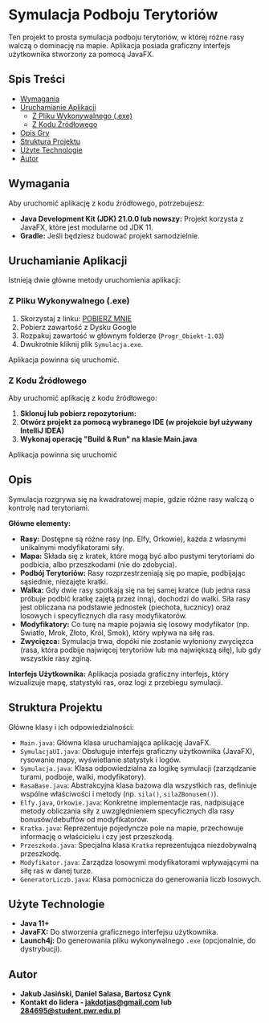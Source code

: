 # Symulacja Podboju Terytoriów

Ten projekt to prosta symulacja podboju terytoriów, w której różne rasy walczą o dominację na mapie. Aplikacja posiada graficzny interfejs użytkownika stworzony za pomocą JavaFX.

## Spis Treści
- [Wymagania](#wymagania)
- [Uruchamianie Aplikacji](#uruchamianie-aplikacji)
  - [Z Pliku Wykonywalnego (.exe)](#z-pliku-wykonywalnego-exe)
  - [Z Kodu Źródłowego](#z-kodu-źródłowego)
- [Opis Gry](#opis-gry)
- [Struktura Projektu](#struktura-projektu)
- [Użyte Technologie](#użyte-technologie)
- [Autor](#autor)

## Wymagania

Aby uruchomić aplikację z kodu źródłowego, potrzebujesz:
* **Java Development Kit (JDK) 21.0.0 lub nowszy:** Projekt korzysta z JavaFX, które jest modularne od JDK 11.
* **Gradle:** Jeśli będziesz budować projekt samodzielnie.


## Uruchamianie Aplikacji

Istnieją dwie główne metody uruchomienia aplikacji:

### Z Pliku Wykonywalnego (.exe)

1. Skorzystaj z linku: [POBIERZ MNIE](https://drive.google.com/file/d/1yIXS2YPXuMVvq5VMFxKHGuXVCzlIloy_/view?usp=drive_link)
2. Pobierz zawartość z Dysku Google
3. Rozpakuj zawartość w głównym folderze (`Progr_Obiekt-1.03`)
4. Dwukrotnie kliknij plik `Symulacja.exe`.

Aplikacja powinna się uruchomić.

### Z Kodu Źródłowego

Aby uruchomić aplikację z kodu źródłowego:

1.  **Sklonuj lub pobierz repozytorium:**
2.  **Otwórz projekt za pomocą wybranego IDE (w projekcie był używany IntelliJ IDEA)**
3.  **Wykonaj operację "Build & Run" na klasie Main.java**

Aplikacja powinna się uruchomić

## Opis

Symulacja rozgrywa się na kwadratowej mapie, gdzie różne rasy walczą o kontrolę nad terytoriami.

**Główne elementy:**
* **Rasy:** Dostępne są różne rasy (np. Elfy, Orkowie), każda z własnymi unikalnymi modyfikatorami siły.
* **Mapa:** Składa się z kratek, które mogą być albo pustymi terytoriami do podbicia, albo przeszkodami (nie do zdobycia).
* **Podbój Terytoriów:** Rasy rozprzestrzeniają się po mapie, podbijając sąsiednie, niezajęte kratki.
* **Walka:** Gdy dwie rasy spotkają się na tej samej kratce (lub jedna rasa próbuje podbić kratkę zajętą przez inną), dochodzi do walki. Siła rasy jest obliczana na podstawie jednostek (piechota, łucznicy) oraz losowych i specyficznych dla rasy modyfikatorów.
* **Modyfikatory:** Co turę na mapie pojawia się losowy modyfikator (np. Światło, Mrok, Złoto, Król, Smok), który wpływa na siłę ras.
* **Zwycięzca:** Symulacja trwa, dopóki nie zostanie wyłoniony zwycięzca (rasa, która podbije najwięcej terytoriów lub ma największą siłę), lub gdy wszystkie rasy zginą.

**Interfejs Użytkownika:**
Aplikacja posiada graficzny interfejs, który wizualizuje mapę, statystyki ras, oraz logi z przebiegu symulacji.

## Struktura Projektu

Główne klasy i ich odpowiedzialności:

* `Main.java`: Główna klasa uruchamiająca aplikację JavaFX.
* `SymulacjaUI.java`: Obsługuje interfejs graficzny użytkownika (JavaFX), rysowanie mapy, wyświetlanie statystyk i logów.
* `Symulacja.java`: Klasa odpowiedzialna za logikę symulacji (zarządzanie turami, podboje, walki, modyfikatory).
* `RasaBase.java`: Abstrakcyjna klasa bazowa dla wszystkich ras, definiuje wspólne właściwości i metody (np. `sila()`, `silaZBonusem()`).
* `Elfy.java`, `Orkowie.java`: Konkretne implementacje ras, nadpisujące metody obliczania siły z uwzględnieniem specyficznych dla rasy bonusów/debuffów od modyfikatorów.
* `Kratka.java`: Reprezentuje pojedyncze pole na mapie, przechowuje informację o właścicielu i czy jest przeszkodą.
* `Przeszkoda.java`: Specjalna klasa `Kratka` reprezentująca niezdobywalną przeszkodę.
* `Modyfikator.java`: Zarządza losowymi modyfikatorami wpływającymi na siłę ras w danej turze.
* `GeneratorLiczb.java`: Klasa pomocnicza do generowania liczb losowych.

## Użyte Technologie

* **Java 11+**
* **JavaFX:** Do stworzenia graficznego interfejsu użytkownika.
* **Launch4j:** Do generowania pliku wykonywalnego `.exe` (opcjonalnie, do dystrybucji).

## Autor

* **Jakub Jasiński, Daniel Salasa, Bartosz Cynk**
* **Kontakt do lidera - jakdotjas@gmail.com lub 284695@student.pwr.edu.pl**
